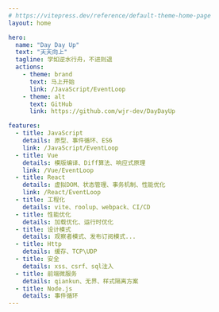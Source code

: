 ```yaml
---
# https://vitepress.dev/reference/default-theme-home-page
layout: home

hero:
  name: "Day Day Up"
  text: "天天向上"
  tagline: 学如逆水行舟，不进则退
  actions:
    - theme: brand
      text: 马上开始
      link: /JavaScript/EventLoop
    - theme: alt
      text: GitHub
      link: https://github.com/wjr-dev/DayDayUp

features:
  - title: JavaScript
    details: 原型、事件循环、ES6
    link: /JavaScript/EventLoop
  - title: Vue
    details: 模版编译、Diff算法、响应式原理
    link: /Vue/EventLoop
  - title: React
    details: 虚拟DOM、状态管理、事务机制、性能优化
    link: /React/EventLoop
  - title: 工程化
    details: vite、roolup、webpack、CI/CD
  - title: 性能优化
    details: 加载优化、运行时优化
  - title: 设计模式
    details: 观察者模式、发布订阅模式...
  - title: Http
    details: 缓存、TCP\UDP
  - title: 安全
    details: xss、csrf、sql注入
  - title: 前端微服务
    details: qiankun、无界、样式隔离方案
  - title: Node.js
    details: 事件循环
---
```


